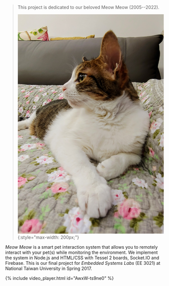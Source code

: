> This project is dedicated to our beloved Meow Meow (2005--2022).
>
> ![Meow Meow](assets/images/meow-meow.jpg){:style="max-width: 200px;"}

_Meow Meow_ is a smart pet interaction system that allows you to remotely interact with your pet(s) while monitoring the environment. We implement the system in Node.js and HTML/CSS with Tessel 2 boards, Socket.IO and Firebase. This is our final project for _Embedded Systems Labs_ (EE 3021) at National Taiwan University in Spring 2017.

{% include video_player.html id="AwxW-ts9ne0" %}
